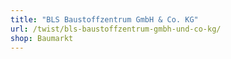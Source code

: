 ```yaml
---
title: "BLS Baustoffzentrum GmbH & Co. KG"
url: /twist/bls-baustoffzentrum-gmbh-und-co-kg/
shop: Baumarkt
---
```

